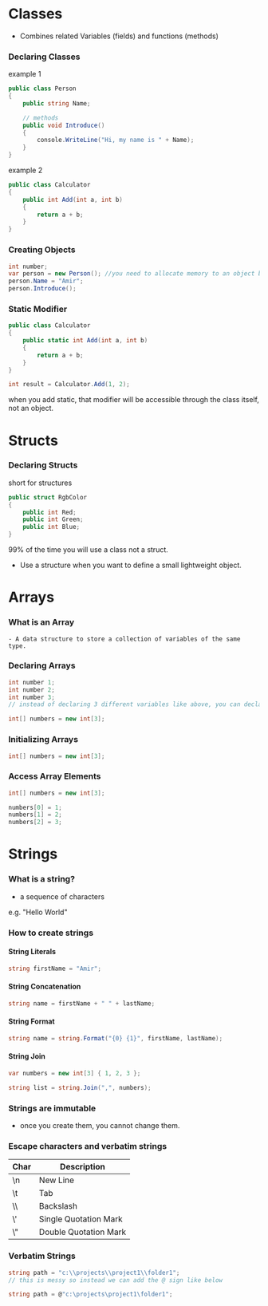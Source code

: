 # Classes

- Combines related Variables (fields) and functions (methods)

### Declaring Classes

example 1

```csharp
public class Person
{
    public string Name;

    // methods
    public void Introduce()
    {
        console.WriteLine("Hi, my name is " + Name);
    }
}
```

example 2

```csharp
public class Calculator
{
    public int Add(int a, int b)
    {
        return a + b;
    }
}
```

### Creating Objects

```csharp
int number;
var person = new Person(); //you need to allocate memory to an object by using the new operator.
person.Name = "Amir";
person.Introduce();
```

### Static Modifier

```csharp
public class Calculator
{
    public static int Add(int a, int b)
    {
        return a + b;
    }
}

int result = Calculator.Add(1, 2);
```

when you add static, that modifier will be accessible through the class itself, not an object.

# Structs

### Declaring Structs

short for structures

```csharp
public struct RgbColor
{
    public int Red;
    public int Green;
    public int Blue;
}
```
99% of the time you will use a class not a struct.

 - Use a structure when you want to define a small lightweight object.

 # Arrays

### What is an Array
    - A data structure to store a collection of variables of the same type.
### Declaring Arrays
```csharp
int number 1;
int number 2;
int number 3;
// instead of declaring 3 different variables like above, you can declare and array like below.

int[] numbers = new int[3];
```
### Initializing Arrays
```csharp
int[] numbers = new int[3];
```

### Access Array Elements
```csharp
int[] numbers = new int[3];

numbers[0] = 1;
numbers[1] = 2;
numbers[2] = 3;

```

# Strings

### What is a string?

- a sequence of characters

e.g. "Hello World"
### How to create strings

#### String Literals
```csharp
string firstName = "Amir";
```

#### String Concatenation
```csharp
string name = firstName + " " + lastName;
```

#### String Format
```csharp
string name = string.Format("{0} {1}", firstName, lastName);
```

#### String Join
```csharp
var numbers = new int[3] { 1, 2, 3 };

string list = string.Join(",", numbers);
```

### Strings are immutable
- once you create them, you cannot change them. 

### Escape characters and verbatim strings

| Char | Description |
| --- | --- |
| \n | New Line |
| \t | Tab |
| \\\ | Backslash |
| \\' | Single Quotation Mark |
| \\" | Double Quotation Mark |

### Verbatim Strings

```csharp
string path = "c:\\projects\\project1\\folder1";
// this is messy so instead we can add the @ sign like below

string path = @"c:\projects\project1\folder1";
```
